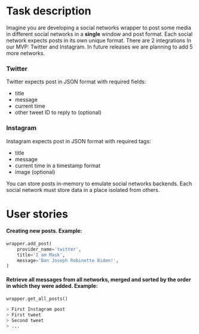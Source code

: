 # Task description
Imagine you are developing a social networks wrapper to post some media in different social networks in a **single** window and post format.
Each social network expects posts in its own unique format. There are 2 integrations In our MVP: Twitter and Instagram. In future releases we are planning to add 5 more networks. 

### Twitter
Twitter expects post in JSON format with required fields: 
- title
- message
- current time
- other tweet ID to reply to (optional)

### Instagram
Instagram expects post in JSON format with required tags:
- title
- message
- current time in a timestamp format
- image (optional)

You can store posts in-memory to emulate social networks backends. Each social network must store data in a place isolated from others.

# User stories

#### Creating new posts. Example:
```python
wrapper.add_post(
    provider_name='twitter',
    title='I am Mask',
    message='Ban Joseph Robinette Biden!',
)
```

#### Retrieve all messages from all networks, merged and sorted by the order in which they were added. Example:
```python
wrapper.get_all_posts()

> First Instagram post
> First tweet
> Second tweet
> ...
```